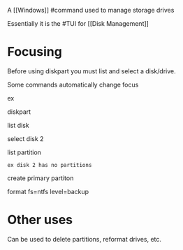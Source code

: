 A [[Windows]] #command used to manage storage drives

Essentially it is the #TUI for [[Disk Management]]

# Focusing
Before using diskpart you must list and select a disk/drive. 

Some commands automatically change focus

ex

diskpart

list disk

select disk 2

list partition

	ex disk 2 has no partitions
create primary partiton

format fs=ntfs level=backup

# Other uses
Can be used to delete partitions, reformat drives, etc. 